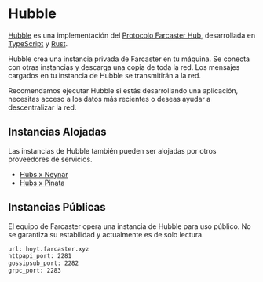 # Hubble

[Hubble](https://github.com/farcasterxyz/hub-monorepo) es una implementación del [Protocolo Farcaster Hub](https://github.com/farcasterxyz/protocol), desarrollada en [TypeScript](https://www.typescriptlang.org/) y [Rust](https://www.rust-lang.org/).

Hubble crea una instancia privada de Farcaster en tu máquina. Se conecta con otras instancias y descarga una copia de toda la red. Los mensajes cargados en tu instancia de Hubble se transmitirán a la red.

Recomendamos ejecutar Hubble si estás desarrollando una aplicación, necesitas acceso a los datos más recientes o deseas ayudar a descentralizar la red.

## Instancias Alojadas

Las instancias de Hubble también pueden ser alojadas por otros proveedores de servicios.

- [Hubs x Neynar](https://hubs.neynar.com/)
- [Hubs x Pinata](https://pinata.cloud/pinata-hub)

## Instancias Públicas

El equipo de Farcaster opera una instancia de Hubble para uso público. No se garantiza su estabilidad y actualmente es de solo lectura.

```bash
url: hoyt.farcaster.xyz
httpapi_port: 2281
gossipsub_port: 2282
grpc_port: 2283
```
